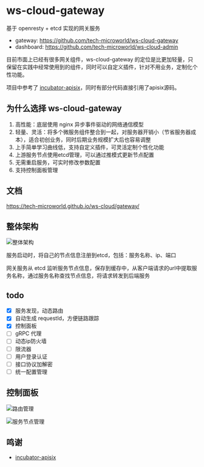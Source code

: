 # ws-cloud-gateway

基于 openresty + etcd 实现的网关服务

- gateway: <https://github.com/tech-microworld/ws-cloud-gateway>
- dashboard: <https://github.com/tech-microworld/ws-cloud-admin>

目前市面上已经有很多网关组件，ws-cloud-gateway 的定位是比更加轻量，只保留在实践中经常使用到的组件，同时可以自定义插件，针对不用业务，定制化个性功能。

项目中参考了 [incubator-apisix](https://github.com/apache/incubator-apisix)，同时有部分代码直接引用了apisix源码。

## 为什么选择 ws-cloud-gateway

1. 高性能：底层使用 nginx 异步事件驱动的网络通信模型
2. 轻量、灵活：将多个微服务组件整合到一起，对服务器开销小（节省服务器成本），适合初创业务，同时后期业务规模扩大后也容易调整
3. 上手简单学习曲线低，支持自定义插件，可灵活定制个性化功能
4. 上游服务节点使用etcd管理，可以通过推模式更新节点配置
5. 无需重启服务，可实时修改参数配置
6. 支持控制面板管理

## 文档

<https://tech-microworld.github.io/ws-cloud/gateway/>

## 整体架构

![整体架构](./doc/img/resty-gateway.jpg)

服务启动时，将自己的节点信息注册到etcd，包括：服务名称、ip、端口

网关服务从 etcd 监听服务节点信息，保存到缓存中，从客户端请求的url中提取服务名称，通过服务名称查找节点信息，将请求转发到后端服务


## todo

- [x] 服务发现，动态路由
- [x] 自动生成 requestId，方便链路跟踪
- [x] 控制面板
- [ ] gRPC 代理
- [ ] 动态ip防火墙
- [ ] 限流器
- [ ] 用户登录认证
- [ ] 接口协议加解密
- [ ] 统一配置管理

## 控制面板

![路由管理](./doc/img/routes.jpg)

![服务节点管理](./doc/img/services.jpg)

## 鸣谢

- [incubator-apisix](https://github.com/apache/incubator-apisix)

